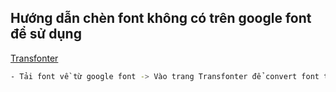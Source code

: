 ## Hướng dẫn chèn font không có trên google font để sử dụng
[Transfonter](https://transfonter.org/)
```sh
- Tải font về từ google font -> Vào trang Transfonter để convert font thành css -> Copy css vào trong file css
```